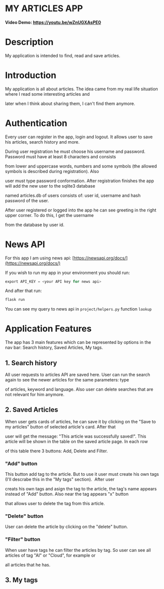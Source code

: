 # MY ARTICLES APP
#### Video Demo:  https://youtu.be/wZnUGXAsPE0
# Description

My application is intended to find, read and save articles.

# Introduction

My application is all about articles. The idea came from my real life situation where I read some interesting articles and

later when I think about sharing them, I can't find them anymore.

# Authentication

Every user can register in the app, login and logout. It allows user to save his articles, search history and more.

During user registration he must choose his username and password. Password must have at least 8 characters and consists

from lower and uppercase words, numbers and some symbols (the allowed symbols is described during registration). Also

user must type password conformation. After registration finishes the app will add the new user to the sqlite3 database

named articles.db of users consists of: user id, username and hash password of the user.

After user registered or logged into the app he can see greeting in the right upper corner. To do this, I get the username

from the database by user id.

# News API

For this app I am using news api: [https://newsapi.org/docs/](https://newsapi.org/docs/)

If you wish to run my app in your environment you should run:

```python
export API_KEY = <your API key for news api>
```

And after that run:

```python
flask run
```

You can see my query to news api in `project/helpers.py` function `lookup`

# Application Features

The app has 3 main features which can be represented by options in the nav bar: Search history, Saved Articles, My tags.

## 1\. Search history

All user requests to articles API are saved here. User can run the search again to see the newer articles for the same parameters: type

of articles, keyword and language. Also user can delete searches that are not relevant for him anymore.

## 2\. Saved Articles

When user gets cards of articles, he can save it by clicking on the "Save to my articles" button of selected article's card. After that

user will get the message: "This article was successfully saved!". This article will be shown in the table on the saved article page. In each row

of this table there 3 buttons: Add, Delete and Filter.

### "Add" button

This button add tag to the article. But to use it user must create his own tags (I'll descrabe this in the "My tags" section).  After user

creats his own tags and asign the tag to the article, the tag's name appears instead of "Add" button. Also near the tag appears "x" button

that allows user to delete the tag from this article.

### "Delete" button

User can delete the article by clicking on the "delete" button.

### "Filter" button

When user have tags he can filter the articles by tag. So user can see all articles of tag "AI" or "Cloud", for example or

all articles that he has.

## 3\. My tags